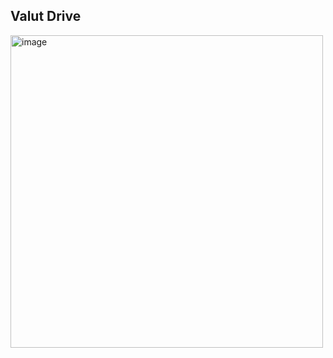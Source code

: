 ## Valut Drive

<img width="500" alt="image" src="https://github.com/user-attachments/assets/fea5a8c4-446a-406c-b7b7-060182b9cf56" />

